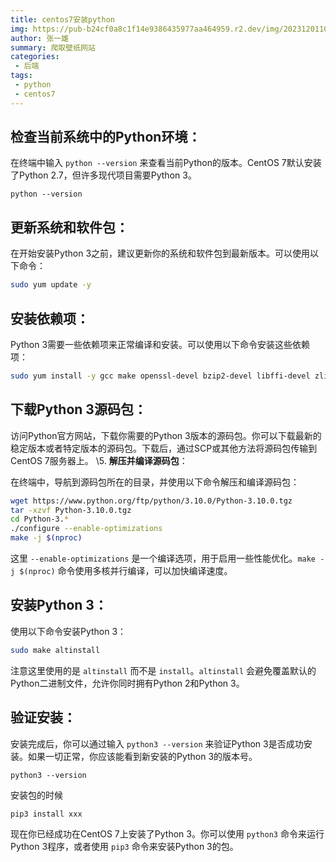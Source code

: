 ```yaml
---
title: centos7安装python
img: https://pub-b24cf0a8c1f14e9386435977aa464959.r2.dev/img/20231201101245.jpg
author: 张一雄
summary: 爬取壁纸网站
categories:
 - 后端
tags:
 - python
 - centos7
---
```


## 检查当前系统中的Python环境：

在终端中输入 `python --version` 来查看当前Python的版本。CentOS 7默认安装了Python 2.7，但许多现代项目需要Python 3。

```shell
python --version
```

## 更新系统和软件包：

在开始安装Python 3之前，建议更新你的系统和软件包到最新版本。可以使用以下命令：

```bash
sudo yum update -y
```

## 安装依赖项：

Python 3需要一些依赖项来正常编译和安装。可以使用以下命令安装这些依赖项：

```bash
sudo yum install -y gcc make openssl-devel bzip2-devel libffi-devel zlib-devel
```

## 下载Python 3源码包：

访问Python官方网站，下载你需要的Python 3版本的源码包。你可以下载最新的稳定版本或者特定版本的源码包。下载后，通过SCP或其他方法将源码包传输到CentOS 7服务器上。
\5. **解压并编译源码包**：

在终端中，导航到源码包所在的目录，并使用以下命令解压和编译源码包：

```bash
wget https://www.python.org/ftp/python/3.10.0/Python-3.10.0.tgz
tar -xzvf Python-3.10.0.tgz
cd Python-3.*  
./configure --enable-optimizations  
make -j $(nproc)
```

这里 `--enable-optimizations` 是一个编译选项，用于启用一些性能优化。`make -j $(nproc)` 命令使用多核并行编译，可以加快编译速度。

## 安装Python 3：

使用以下命令安装Python 3：

```bash
sudo make altinstall
```

注意这里使用的是 `altinstall` 而不是 `install`。`altinstall` 会避免覆盖默认的Python二进制文件，允许你同时拥有Python 2和Python 3。

## 验证安装：

安装完成后，你可以通过输入 `python3 --version` 来验证Python 3是否成功安装。如果一切正常，你应该能看到新安装的Python 3的版本号。

```shell
python3 --version
```

安装包的时候

```shell
pip3 install xxx
```

现在你已经成功在CentOS 7上安装了Python 3。你可以使用 `python3` 命令来运行Python 3程序，或者使用 `pip3` 命令来安装Python 3的包。